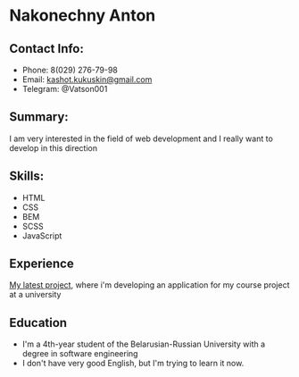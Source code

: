 # Nakonechny Anton

## Contact Info:
* Phone: 8(029) 276-79-98
* Email: kashot.kukuskin@gmail.com
* Telegram: @Vatson001

## Summary:
  I am very interested in the field of web development and I really want to develop in this direction

## Skills:
* HTML
* CSS
* BEM
* SCSS
* JavaScript

## Experience
[My latest project](https://github.com/Chiffa001/BD), where i'm developing an application for my course project at a university

## Education
 * I'm a 4th-year student of the Belarusian-Russian University with a degree in software engineering
 * I don't have very good English, but I'm trying to learn it now.
